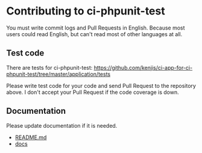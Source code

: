 # Contributing to ci-phpunit-test

You must write commit logs and Pull Requests in English.
Because most users could read English, but can't read most of other languages at all.

## Test code

There are tests for ci-phpunit-test: https://github.com/kenjis/ci-app-for-ci-phpunit-test/tree/master/application/tests

Please write test code for your code and send Pull Request to the repository above. I don't accept your Pull Request if the code coverage is down.

## Documentation

Please update documentation if it is needed.

* [README.md](README.md)
* [docs](docs)

